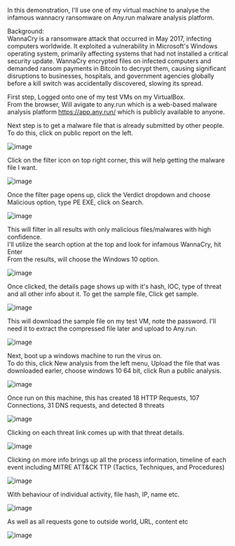 In this demonstration, I'll use one of my virtual machine to analyse the infamous wannacry ransomware on Any.run malware analysis platform.  

Background:  
WannaCry is a ransomware attack that occurred in May 2017, infecting computers worldwide. It exploited a vulnerability in Microsoft's Windows operating system, primarily affecting systems that had not installed a critical security update. WannaCry encrypted files on infected computers and demanded ransom payments in Bitcoin to decrypt them, causing significant disruptions to businesses, hospitals, and government agencies globally before a kill switch was accidentally discovered, slowing its spread.


First step, Logged onto one of my test VMs on my VirtualBox.  
From the browser, Will avigate to any.run which is a web-based malware analysis platform https://app.any.run/ which is publicly available to anyone.  

Next step is to get a malware file that is already submitted by other people.  
To do this, click on public report on the left.  

![image](https://github.com/user-attachments/assets/102f1bab-f019-4715-b503-fc04ae34d55e)  

Click on the filter icon on top right corner, this will help getting the malware file I want.  

![image](https://github.com/user-attachments/assets/3a1798bb-eb47-4b88-9636-4adfafa7afbd)

Once the filter page opens up, click the Verdict dropdown and choose Malicious option, type PE EXE, click on Search.  

![image](https://github.com/user-attachments/assets/082b0f58-82ff-46d0-98e5-e20ec71556ce)


This will filter in all results with only malicious files/malwares with high confidence.  
I'll utilize the search option at the top and look for infamous WannaCry, hit Enter  
From the results, will choose the Windows 10 option.  

![image](https://github.com/user-attachments/assets/11a215ab-1a91-44a5-b880-790891f3ab34)

Once clicked, the details page shows up with it's hash, IOC, type of threat and all other info about it. 
To get the sample file, Click get sample.   

![image](https://github.com/user-attachments/assets/d12d93f9-570d-438e-a744-12ae45215415)

This will download the sample file on my test VM, note the password. I'll need it to extract the compressed file later and upload to Any.run.

![image](https://github.com/user-attachments/assets/65ba7013-d00e-4d95-8570-81eb37313f8e)

Next, boot up a windows machine to run the virus on.  
To do this, click New analysis from the left menu, Upload the file that was downloaded earler, choose windows 10 64 bit, click Run a public analysis.  

![image](https://github.com/user-attachments/assets/3cc9b9d1-f76b-444f-b0f4-fa38c55c5113)

Once run on this machine, this has created 18 HTTP Requests, 107 Connections, 31 DNS requests, and detected 8 threats  

![image](https://github.com/user-attachments/assets/c7abe429-e053-4ccd-8e16-e632866ad5c8)

Clicking on each threat link comes up with that threat details.  

![image](https://github.com/user-attachments/assets/380c2474-e443-443c-b5d1-67ba1ca25291)

Clicking on more info brings up all the process information, timeline of each event including MITRE ATT&CK TTP (Tactics, Techniques, and Procedures)  

![image](https://github.com/user-attachments/assets/e2da01a1-2ab5-45b0-89bc-77a46d5839c6)

With behaviour of individual activity, file hash, IP, name etc.  

![image](https://github.com/user-attachments/assets/acd0866e-cfab-4e47-b694-07d4735e518d)

As well as all requests gone to outside world, URL, content etc  

![image](https://github.com/user-attachments/assets/f9f3672d-b532-4959-b3cb-8db9972c55e7)




